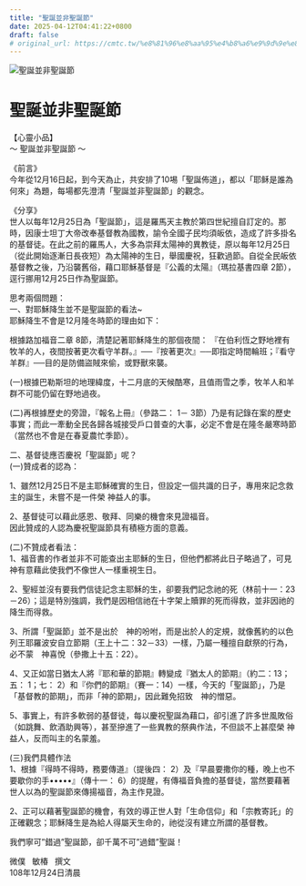 ```yaml
---
title: "聖誕並非聖誕節"
date: 2025-04-12T04:41:22+0800
draft: false
# original_url: https://cmtc.tw/%e8%81%96%e8%aa%95%e4%b8%a6%e9%9d%9e%e8%81%96%e8%aa%95%e7%af%80
---
```


![聖誕並非聖誕節](/images/sxFOtqbzuvW6ar9-1.jpg "聖誕並非聖誕節")

# 聖誕並非聖誕節

【心靈小品】  
～ 聖誕並非聖誕節 ～

《前言》  
今年從12月16日起，到今天為止，共安排了10埸「聖誕佈道」，都以「耶稣是誰為何來」為題，每場都先澄清「聖誕並非聖誕節」的觀念。

《分享》  
世人以每年12月25日為「聖誕節」，這是羅馬天主教於第四世紀擅自訂定的。那時，因康士坦丁大帝改奉基督教為國教，諭令全國子民均須皈依，造成了許多掛名的基督徒。在此之前的羅馬人，大多為崇拜太陽神的異教徒，原以每年12月25日（從此開始逐漸日長夜短）為太陽神的生日，舉國慶祝，狂歡過節。自從全民皈依基督教之後，乃沿襲舊俗，藉口耶穌基督是『公義的太陽』（瑪拉基書四章 2節），逕行挪用12月25日作為聖誕節。

思考兩個問題：  
一、對耶穌降生並不是聖誕節的看法~  
耶穌降生不會是12月隆冬時節的理由如下：

根據路加福音二章 8節，清楚記著耶穌降生的那個夜間： 『在伯利恆之野地裡有牧羊的人，夜間按著更次看守羊群。』──『按著更次』──即指定時間輪班；『看守羊群』──目的是防備盜賊來偷，或野獸來襲。

(一)根據巴勒斯坦的地理緯度，十二月底的天候酷寒，且值雨雪之季，牧羊人和羊群不可能仍留在野地過夜。

(二)再根據歷史的旁證，『報名上冊』（參路二： 1－ 3節）乃是有記錄在案的歷史事實；而此一牽動全民各歸各城接受戶口普查的大事，必定不會是在隆冬嚴寒時節（當然也不會是在春夏農忙季節）。

二、基督徒應否慶祝「聖誕節」呢？  
(一)贊成者的認為：

1、雖然12月25日不是主耶穌確實的生日，但設定一個共識的日子，專用來記念救主的誕生，未嘗不是一件榮 神益人的事。

2、基督徒可以藉此感恩、敬拜、同樂的機會來見證福音。  
因此贊成的人認為慶祝聖誕節具有積極方面的意義。

(二)不贊成者看法：  
1、福音書的作者並非不可能查出主耶穌的生日，但他們都將此日子略過了，可見 神有意藉此使我們不像世人一樣重視生日。

2、聖經並沒有要我們信徒記念主耶穌的生，卻要我們記念祂的死（林前十一：23－26）；這是特別強調，我們是因相信祂在十字架上贖罪的死而得救，並非因祂的降生而得救。

3、所謂「聖誕節」並不是出於　神的吩咐，而是出於人的定規，就像舊約的以色列王耶羅波安自立節期（王上十二：32－33）一樣，乃屬一種擅自獻祭的行為，必不蒙　神喜悅（參撒上十五：22）。

4、又正如當日猶太人將『耶和華的節期』轉變成『猶太人的節期』（約二：13；五： 1；七： 2）和『你們的節期』（賽一：14）一樣，今天的「聖誕節」，乃是「基督教的節期」，而非「神的節期」，因此難免招致　神的憎惡。

5、事實上，有許多軟弱的基督徒，每以慶祝聖誕為藉口，卻引進了許多世風敗俗（如跳舞、飲酒助興等），甚至摻進了一些異教的祭典作法，不但談不上甚麼榮 神益人，反而叫主的名蒙羞。

(三)我們具體作法  
1、根據『得時不得時，務要傳道』（提後四： 2）及『早晨要撒你的種，晚上也不要歇你的手•••••』（傳十一： 6）的提醒，有傳福音負擔的基督徒，當然要藉著世人以為的聖誕節來傳揚福音，為主作見證。

2、正可以藉著聖誕節的機會，有效的導正世人對「生命信仰」和「宗教寄託」的正確觀念；耶穌降生是為給人得屬天生命的，祂從沒有建立所謂的基督教。

我們寧可”錯過”聖誕節，卻千萬不可”過錯”聖誕！

微僕   敏椿   撰文  
108年12月24日清晨